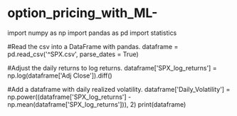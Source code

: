 # option_pricing_with_ML-
import numpy as np
import pandas as pd 
import statistics

#Read the csv into a DataFrame with pandas.
dataframe = pd.read_csv('^SPX.csv', parse_dates = True)

#Adjust the daily returns to log returns.
dataframe['SPX_log_returns'] = np.log(dataframe['Adj Close']).diff()

#Add a dataframe with daily realized volatility.
dataframe['Daily_Volatility'] = np.power((dataframe['SPX_log_returns'] - np.mean(dataframe['SPX_log_returns'])), 2)
print(dataframe)
